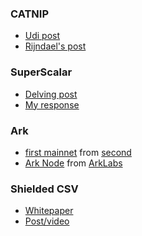 ### CATNIP
* [Udi post](https://x.com/udiWertheimer/status/1833667484915737034)
* [Rijndael's post](https://x.com/rot13maxi/status/1833667750469804315)

### SuperScalar
* [Delving post](https://delvingbitcoin.org/t/superscalar-laddered-timeout-tree-structured-decker-wattenhofer-factories/1143)
* [My response](https://x.com/reardencode/status/1835784419824824351)

### Ark
* [first mainnet](https://x.com/2ndbtc/status/1838233706454233194) from [second](https://x.com/2ndbtc)
* [Ark Node](https://x.com/ArkLabsHQ/status/1827013390134296723) from [ArkLabs](https://x.com/ArkLabsHQ)

### Shielded CSV
* [Whitepaper](https://github.com/ShieldedCSV/ShieldedCSV/releases/latest/download/shieldedcsv.pdf)
* [Post/video](https://x.com/BitcoinLayers/status/1837135864381485485)

